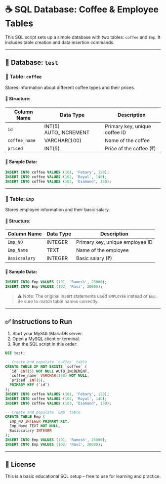 
# ☕ SQL Database: Coffee & Employee Tables

This SQL script sets up a simple database with two tables: `coffee` and `Emp`. It includes table creation and data insertion commands.

---

## 📁 Database: `test`

### 🔸 Table: `coffee`

Stores information about different coffee types and their prices.

#### 📌 Structure:
| Column Name  | Data Type       | Description                |
|--------------|------------------|----------------------------|
| `id`         | INT(5) AUTO_INCREMENT | Primary key, unique coffee ID |
| `coffee_name`| VARCHAR(100)     | Name of the coffee         |
| `priced`     | INT(5)           | Price of the coffee (₹)    |

#### 🧩 Sample Data:
```sql
INSERT INTO coffee VALUES (101, 'Febary', 120);
INSERT INTO coffee VALUES (102, 'Royal', 140);
INSERT INTO coffee VALUES (103, 'Diamond', 180);
```

---

### 🔸 Table: `Emp`

Stores employee information and their basic salary.

#### 📌 Structure:
| Column Name   | Data Type | Description                    |
|---------------|-----------|--------------------------------|
| `Emp_NO`      | INTEGER   | Primary key, unique employee ID|
| `Emp_Name`    | TEXT      | Name of the employee           |
| `Basicsalary` | INTEGER   | Basic salary (₹)               |

#### 🧩 Sample Data:
```sql
INSERT INTO Emp VALUES (101, 'Ramesh', 25000);
INSERT INTO Emp VALUES (102, 'Ravi', 20000);
```

> ⚠️ Note: The original insert statements used `EMPLOYEE` instead of `Emp`. Be sure to match table names correctly.

---

## ✅ Instructions to Run

1. Start your MySQL/MariaDB server.
2. Open a MySQL client or terminal.
3. Run the SQL script in this order:
```sql
USE test;

-- Create and populate `coffee` table
CREATE TABLE IF NOT EXISTS `coffee` (
  `id` INT(5) NOT NULL AUTO_INCREMENT,
  `coffee_name` VARCHAR(100) NOT NULL,
  `priced` INT(5),
  PRIMARY KEY (`id`)
);
INSERT INTO coffee VALUES (101, 'Febary', 120);
INSERT INTO coffee VALUES (102, 'Royal', 140);
INSERT INTO coffee VALUES (103, 'Diamond', 180);

-- Create and populate `Emp` table
CREATE TABLE Emp (
  Emp_NO INTEGER PRIMARY KEY,
  Emp_Name TEXT NOT NULL,
  Basicsalary INTEGER
);
INSERT INTO Emp VALUES (101, 'Ramesh', 25000);
INSERT INTO Emp VALUES (102, 'Ravi', 20000);
```

---

## 📌 License
This is a basic educational SQL setup – free to use for learning and practice.
